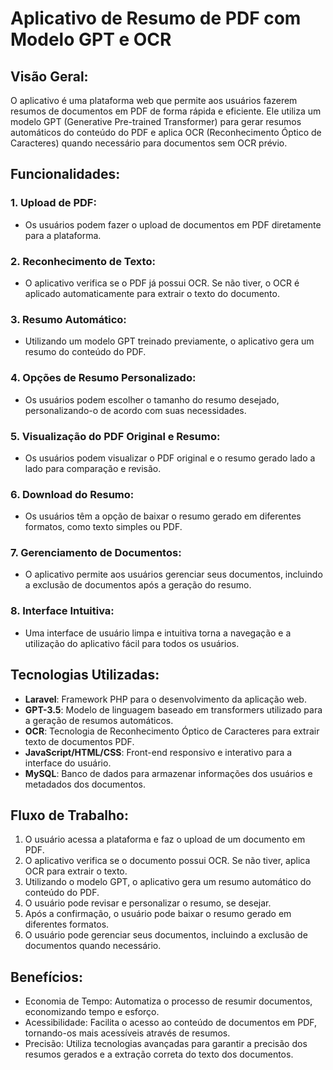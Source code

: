 # Aplicativo de Resumo de PDF com Modelo GPT e OCR

## Visão Geral:






O aplicativo é uma plataforma web que permite aos usuários fazerem resumos de documentos em PDF de forma rápida e eficiente. Ele utiliza um modelo GPT (Generative Pre-trained Transformer) para gerar resumos automáticos do conteúdo do PDF e aplica OCR (Reconhecimento Óptico de Caracteres) quando necessário para documentos sem OCR prévio.

## Funcionalidades:

### 1. Upload de PDF:

- Os usuários podem fazer o upload de documentos em PDF diretamente para a plataforma.

### 2. Reconhecimento de Texto:

- O aplicativo verifica se o PDF já possui OCR. Se não tiver, o OCR é aplicado automaticamente para extrair o texto do documento.

### 3. Resumo Automático:

- Utilizando um modelo GPT treinado previamente, o aplicativo gera um resumo do conteúdo do PDF.

### 4. Opções de Resumo Personalizado:

- Os usuários podem escolher o tamanho do resumo desejado, personalizando-o de acordo com suas necessidades.

### 5. Visualização do PDF Original e Resumo:

- Os usuários podem visualizar o PDF original e o resumo gerado lado a lado para comparação e revisão.

### 6. Download do Resumo:

- Os usuários têm a opção de baixar o resumo gerado em diferentes formatos, como texto simples ou PDF.

### 7. Gerenciamento de Documentos:

- O aplicativo permite aos usuários gerenciar seus documentos, incluindo a exclusão de documentos após a geração do resumo.

### 8. Interface Intuitiva:

- Uma interface de usuário limpa e intuitiva torna a navegação e a utilização do aplicativo fácil para todos os usuários.

## Tecnologias Utilizadas:

- **Laravel**: Framework PHP para o desenvolvimento da aplicação web.
- **GPT-3.5**: Modelo de linguagem baseado em transformers utilizado para a geração de resumos automáticos.
- **OCR**: Tecnologia de Reconhecimento Óptico de Caracteres para extrair texto de documentos PDF.
- **JavaScript/HTML/CSS**: Front-end responsivo e interativo para a interface do usuário.
- **MySQL**: Banco de dados para armazenar informações dos usuários e metadados dos documentos.

## Fluxo de Trabalho:

1. O usuário acessa a plataforma e faz o upload de um documento em PDF.
2. O aplicativo verifica se o documento possui OCR. Se não tiver, aplica OCR para extrair o texto.
3. Utilizando o modelo GPT, o aplicativo gera um resumo automático do conteúdo do PDF.
4. O usuário pode revisar e personalizar o resumo, se desejar.
5. Após a confirmação, o usuário pode baixar o resumo gerado em diferentes formatos.
6. O usuário pode gerenciar seus documentos, incluindo a exclusão de documentos quando necessário.

## Benefícios:

- Economia de Tempo: Automatiza o processo de resumir documentos, economizando tempo e esforço.
- Acessibilidade: Facilita o acesso ao conteúdo de documentos em PDF, tornando-os mais acessíveis através de resumos.
- Precisão: Utiliza tecnologias avançadas para garantir a precisão dos resumos gerados e a extração correta do texto dos documentos.
